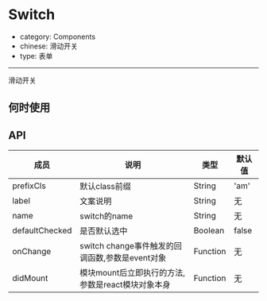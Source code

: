 # Switch

- category: Components
- chinese: 滑动开关
- type: 表单

---

滑动开关

## 何时使用



## API


| 成员        | 说明           | 类型               | 默认值       |
|------------|----------------|--------------------|--------------|
| prefixCls    | 默认class前缀        | String |   'am'  |
| label    | 文案说明        | String |   无  |
| name    | switch的name        | String |   无  |
| defaultChecked    | 是否默认选中        | Boolean |   false  |
| onChange    | switch change事件触发的回调函数,参数是event对象 | Function |   无  |
| didMount   | 模块mount后立即执行的方法,参数是react模块对象本身 | Function |   无  |
